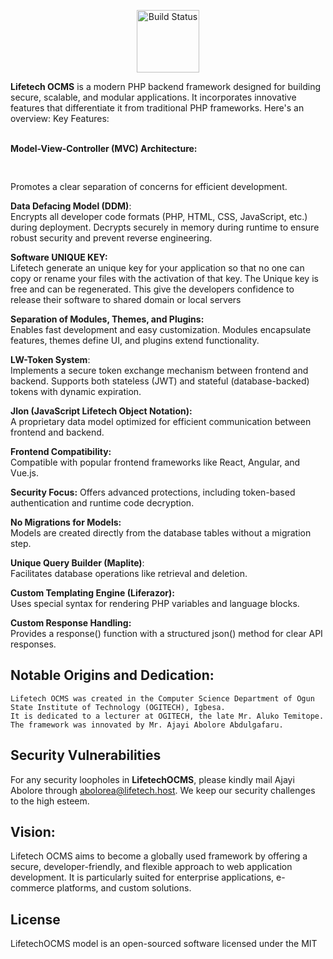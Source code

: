 <p align="center"> 
    <img width="100px" height="100px" src="https://github.com/ajayi-abolore/LifetechOCMS/assets/111434189/89804ab9-9bb4-4d74-a1c2-d57ec7815d99" alt="Build Status"> 
</p>
 <b>Lifetech OCMS</b> is a modern PHP backend framework designed for building secure, scalable, and modular applications. It incorporates innovative features that differentiate it from traditional PHP frameworks. Here's an overview:
Key Features:<br><br>

**Model-View-Controller (MVC) Architecture:**<br>
        <pre>&#9;</pre>  Promotes a clear separation of concerns for efficient development.

**Data Defacing Model (DDM)**:<br>
        Encrypts all developer code formats (PHP, HTML, CSS, JavaScript, etc.) during deployment.
        Decrypts securely in memory during runtime to ensure robust security and prevent reverse engineering.

   **Software UNIQUE KEY:**<br>
        Lifetech generate an unique key for your application so that no one can copy or rename your files with the activation of that key.
        The Unique key is free and can be regenerated. This give the developers confidence to release their software to shared domain or local servers

**Separation of Modules, Themes, and Plugins:**<br>
        Enables fast development and easy customization.
        Modules encapsulate features, themes define UI, and plugins extend functionality.

   **LW-Token System**:<br>
        Implements a secure token exchange mechanism between frontend and backend.
        Supports both stateless (JWT) and stateful (database-backed) tokens with dynamic expiration.

   **Jlon (JavaScript Lifetech Object Notation):**<br>
        A proprietary data model optimized for efficient communication between frontend and backend.

**Frontend Compatibility:**<br>
        Compatible with popular frontend frameworks like React, Angular, and Vue.js.

**Security Focus:**
        Offers advanced protections, including token-based authentication and runtime code decryption.

**No Migrations for Models:**<br>
        Models are created directly from the database tables without a migration step.

**Unique Query Builder (Maplite)**:<br>
        Facilitates database operations like retrieval and deletion.

**Custom Templating Engine (Liferazor):**<br>
        Uses special syntax for rendering PHP variables and language blocks.

**Custom Response Handling:**<br>
        Provides a response() function with a structured json() method for clear API responses.

## Notable Origins and Dedication:<br>

    Lifetech OCMS was created in the Computer Science Department of Ogun State Institute of Technology (OGITECH), Igbesa.
    It is dedicated to a lecturer at OGITECH, the late Mr. Aluko Temitope.
    The framework was innovated by Mr. Ajayi Abolore Abdulgafaru.
    
## Security Vulnerabilities

For any security loopholes in **LifetechOCMS**, please kindly mail Ajayi Abolore through [abolorea@lifetech.host](mailto:abolorea@lifetech.host). We keep our security challenges to the high esteem.

## Vision:

Lifetech OCMS aims to become a globally used framework by offering a secure, developer-friendly, and flexible approach to web application development. It is particularly suited for enterprise applications, e-commerce platforms, and custom solutions.

## License

LifetechOCMS model is an open-sourced software licensed under the MIT
